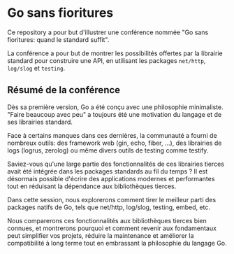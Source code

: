 # Go sans fioritures

Ce repository a pour but d'illustrer une conférence nommée "Go sans fioritures: quand le standard suffit".

La conférence a pour but de montrer les possibilités offertes par la librairie standard pour construire une API, en utilisant les packages `net/http`, `log/slog` et `testing`.

## Résumé de la conférence

Dès sa première version, Go a été conçu avec une philosophie minimaliste. "Faire beaucoup avec peu" a toujours été une motivation du langage et de ses librairies standard. 

Face à certains manques dans ces dernières, la communauté a fourni de nombreux outils: des framework web (gin, echo, fiber, …), des librairies de logs (logrus, zerolog) ou même divers outils de testing comme testify.

Saviez-vous qu'une large partie des fonctionnalités de ces librairies tierces avait été intégrée dans les packages standards au fil du temps ? Il est désormais possible d'écrire des applications modernes et performantes tout en réduisant la dépendance aux bibliothèques tierces.

Dans cette session, nous explorerons comment tirer le meilleur parti des packages natifs de Go, tels que net/http, log/slog, testing, embed, etc.

Nous comparerons ces fonctionnalités aux bibliothèques tierces bien connues, et montrerons pourquoi et comment revenir aux fondamentaux peut simplifier vos projets, réduire la maintenance et améliorer la compatibilité à long terme tout en embrassant la philosophie du langage Go.